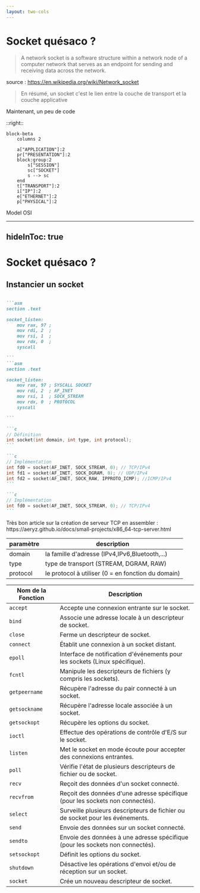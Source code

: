 ```yaml
---
layout: two-cols
---
```


# Socket quésaco ?


> A network socket is a software structure within a network node of a computer network that serves as an endpoint for sending and receiving data across the network.

<span class="text-sm italic" >source : <https://en.wikipedia.org/wiki/Network_socket></span>

<div v-click="[2,3]">
  
  > En résumé, un socket c'est le lien entre la couche de transport et la couche applicative

  Maintenant, un peu de code

</div>

::right::

<div v-click="[1,3]">
<div class="text-center">

```mermaid
block-beta
    columns 2
    
    a["APPLICATION"]:2
    pr["PRESENTATION"]:2
    block:group:2
        s["SESSION"]
        sc["SOCKET"]
        s --> sc
    end
    t["TRANSPORT"]:2
    i["IP"]:2
    e["ETHERNET"]:2
    p["PHYSICAL"]:2
```

Model OSI

</div>
</div>

---
hideInToc: true
---
# Socket quésaco ?

## Instancier un socket

<style>

.slidev-vclick-hidden{
    display: none;
}

.slidev-layout{
    overflow: scroll;
}

</style>

````md magic-move

```asm
section .text

socket_listen:
    mov rax, 97 ; 
    mov rdi, 2  ; 
    mov rsi, 1  ; 
    mov rdx, 0  ; 
    syscall

```
```asm
section .text

socket_listen:
    mov rax, 97 ; SYSCALL SOCKET
    mov rdi, 2  ; AF_INET
    mov rsi, 1  ; SOCK_STREAM
    mov rdx, 0  ; PROTOCOL
    syscall

```

```c
// Définition
int socket(int domain, int type, int protocol);
```

```c
// Implémentation
int fd0 = socket(AF_INET, SOCK_STREAM, 0); // TCP/IPv4
int fd1 = socket(AF_INET, SOCK_DGRAM, 0); // UDP/IPv4
int fd2 = socket(AF_INET, SOCK_RAW, IPPROTO_ICMP); //ICMP/IPv4
```

```c
// Implémentation
int fd0 = socket(AF_INET, SOCK_STREAM, 0); // TCP/IPv4
```

````
<div v-click="[1,2]">
<span class="text-xs italic">
Très bon article sur la création de serveur TCP en assembler : https://aeryz.github.io/docs/small-projects/x86_64-tcp-server.html
</span>
</div>

<div v-click="[2,3]" class="text-xs">

| paramètre | description                                        |
|-----------|----------------------------------------------------|
| domain    | la famille d'adresse (IPv4,IPv6,Bluetooth,...)     |
| type      | type de transport (STREAM, DGRAM, RAW)             |
| protocol  | le protocol à utiliser (0 = en fonction du domain) |

</div>

<div v-click="[4]" class="text-xs overflow-scroll">

| Nom de la Fonction | Description                                                                   |
|--------------------|-------------------------------------------------------------------------------|
| `accept`           | Accepte une connexion entrante sur le socket.                                 |
| `bind`             | Associe une adresse locale à un descripteur de socket.                        |
| `close`            | Ferme un descripteur de socket.                                               |
| `connect`          | Établit une connexion à un socket distant.                                    |
| `epoll`            | Interface de notification d'événements pour les sockets (Linux spécifique).   |
| `fcntl`            | Manipule les descripteurs de fichiers (y compris les sockets).                |
| `getpeername`      | Récupère l'adresse du pair connecté à un socket.                              |
| `getsockname`      | Récupère l'adresse locale associée à un socket.                               |
| `getsockopt`       | Récupère les options du socket.                                               |
| `ioctl`            | Effectue des opérations de contrôle d'E/S sur le socket.                      |
| `listen`           | Met le socket en mode écoute pour accepter des connexions entrantes.          |
| `poll`             | Vérifie l'état de plusieurs descripteurs de fichier ou de socket.             |
| `recv`             | Reçoit des données d'un socket connecté.                                      |
| `recvfrom`         | Reçoit des données d'une adresse spécifique (pour les sockets non connectés). |
| `select`           | Surveille plusieurs descripteurs de fichier ou de socket pour les événements. |
| `send`             | Envoie des données sur un socket connecté.                                    |
| `sendto`           | Envoie des données à une adresse spécifique (pour les sockets non connectés). |
| `setsockopt`       | Définit les options du socket.                                                |
| `shutdown`         | Désactive les opérations d'envoi et/ou de réception sur un socket.            |
| `socket`           | Crée un nouveau descripteur de socket.                                        |

</div>


